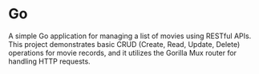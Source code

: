 # Go
A simple Go application for managing a list of movies using RESTful APIs. This project demonstrates basic CRUD (Create, Read, Update, Delete) operations for movie records, and it utilizes the Gorilla Mux router for handling HTTP requests.
